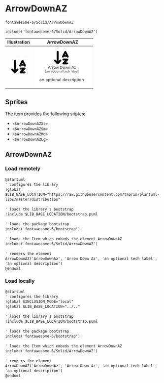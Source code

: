 # ArrowDownAZ


```text
fontawesome-6/Solid/ArrowDownAZ
```

```text
include('fontawesome-6/Solid/ArrowDownAZ')
```



| Illustration | ArrowDownAZ |
| :---: | :---: |
| ![illustration for Illustration](../../fontawesome-6/Solid/ArrowDownAZ.png) | ![illustration for ArrowDownAZ](../../fontawesome-6/Solid/ArrowDownAZ.Local.png) |



## Sprites
The item provides the following sriptes:

- `<$ArrowDownAZXs>`
- `<$ArrowDownAZSm>`
- `<$ArrowDownAZMd>`
- `<$ArrowDownAZLg>`





## ArrowDownAZ

### Load remotely
```plantuml
@startuml
' configures the library
!global $LIB_BASE_LOCATION="https://raw.githubusercontent.com/tmorin/plantuml-libs/master/distribution"

' loads the library's bootstrap
!include $LIB_BASE_LOCATION/bootstrap.puml

' loads the package bootstrap
include('fontawesome-6/bootstrap')

' loads the Item which embeds the element ArrowDownAZ
include('fontawesome-6/Solid/ArrowDownAZ')

' renders the element
ArrowDownAZ('ArrowDownAz', 'Arrow Down Az', 'an optional tech label', 'an optional description')
@enduml
```

### Load locally
```plantuml
@startuml
' configures the library
!global $INCLUSION_MODE="local"
!global $LIB_BASE_LOCATION="../.."

' loads the library's bootstrap
!include $LIB_BASE_LOCATION/bootstrap.puml

' loads the package bootstrap
include('fontawesome-6/bootstrap')

' loads the Item which embeds the element ArrowDownAZ
include('fontawesome-6/Solid/ArrowDownAZ')

' renders the element
ArrowDownAZ('ArrowDownAz', 'Arrow Down Az', 'an optional tech label', 'an optional description')
@enduml
```

